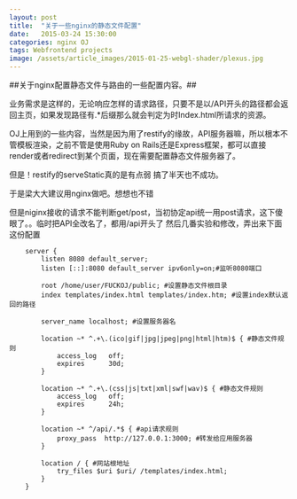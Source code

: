```yaml
---
layout: post
title:  "关于一些nginx的静态文件配置"
date:   2015-03-24 15:30:00
categories: nginx OJ 
tags: Webfrontend projects
image: /assets/article_images/2015-01-25-webgl-shader/plexus.jpg
---
```



##关于nginx配置静态文件与路由的一些配置内容。##

业务需求是这样的，无论响应怎样的请求路径，只要不是以/API开头的路径都会返回主页，如果发现路径有.*后缀那么就会判定为时Index.html所请求的资源。

OJ上用到的一些内容，当然是因为用了restify的缘故，API服务器嘛，所以根本不管模板渲染，之前不管是使用Ruby on Rails还是Express框架，都可以直接render或者redirect到某个页面，现在需要配置静态文件服务器了。

但是！restify的serveStatic真的是有点弱 搞了半天也不成功。

于是梁大大建议用nginx做吧。想想也不错

但是niginx接收的请求不能判断get/post，当初协定api统一用post请求，这下傻眼了。。临时把API全改名了，都用/api开头了
然后几番实验和修改，弄出来下面这份配置



``` shell
    server {
        listen 8080 default_server; 
        listen [::]:8080 default_server ipv6only=on;#监听8080端口
    
        root /home/user/FUCKOJ/public; #设置静态文件根目录
        index templates/index.html templates/index.htm; #设置index默认返回的路径
    
        server_name localhost; #设置服务器名
    
        location ~* ^.+\.(ico|gif|jpg|jpeg|png|html|htm)$ { #静态文件规则
            access_log   off;
            expires      30d;
        }
    
        location ~* ^.+\.(css|js|txt|xml|swf|wav)$ { #静态文件规则
            access_log   off;
            expires      24h;
        }
    
        location ~* ^/api/.*$ { #api请求规则
            proxy_pass  http://127.0.0.1:3000; #转发给应用服务器
        }
    
        location / { #网站根地址
            try_files $uri $uri/ /templates/index.html;
        }
    }
```
